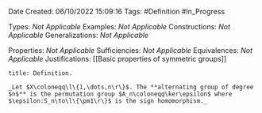 <div class="topSpace"></div>

Date Created: 06/10/2022 15:09:16
Tags: #Definition #In_Progress

Types: _Not Applicable_
Examples: _Not Applicable_
Constructions: _Not Applicable_
Generalizations: _Not Applicable_

Properties: _Not Applicable_
Sufficiencies: _Not Applicable_
Equivalences: _Not Applicable_
Justifications: [[Basic properties of symmetric groups]]

``` ad-Definition
title: Definition.

_Let $X\coloneqq\l\{1,\dots,n\r\}$. The **alternating group of degree $n$** is the permutation group $A_n\coloneqq\ker\epsilon$ where $\epsilon:S_n\to\l\{\pm1\r\}$ is the sign homomorphism._

```
